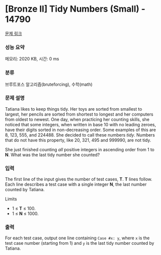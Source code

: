 # [Bronze II] Tidy Numbers (Small) - 14790 

[문제 링크](https://www.acmicpc.net/problem/14790) 

### 성능 요약

메모리: 2020 KB, 시간: 0 ms

### 분류

브루트포스 알고리즘(bruteforcing), 수학(math)

### 문제 설명

<p>Tatiana likes to keep things tidy. Her toys are sorted from smallest to largest, her pencils are sorted from shortest to longest and her computers from oldest to newest. One day, when practicing her counting skills, she noticed that some integers, when written in base 10 with no leading zeroes, have their digits sorted in non-decreasing order. Some examples of this are 8, 123, 555, and 224488. She decided to call these numbers <em>tidy</em>. Numbers that do not have this property, like 20, 321, 495 and 999990, are not tidy.</p>

<p>She just finished counting <em>all</em> positive integers in ascending order from 1 to <strong>N</strong>. What was the last tidy number she counted?</p>

### 입력 

 <p>The first line of the input gives the number of test cases, <strong>T</strong>. <strong>T</strong> lines follow. Each line describes a test case with a single integer <strong>N</strong>, the last number counted by Tatiana.</p>

<p>Limits</p>

<ul>
	<li>1 ≤ <strong>T</strong> ≤ 100.</li>
	<li>1 ≤ <strong>N</strong> ≤ 1000.</li>
</ul>

### 출력 

 <p>For each test case, output one line containing <code>Case #x: y</code>, where <code>x</code> is the test case number (starting from 1) and <code>y</code> is the last tidy number counted by Tatiana.</p>

